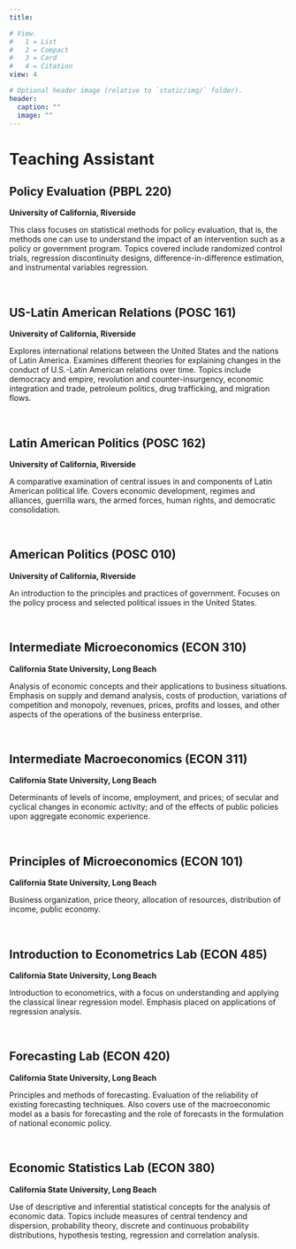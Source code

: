 ```yaml
---
title: 

# View.
#   1 = List
#   2 = Compact
#   3 = Card
#   4 = Citation
view: 4

# Optional header image (relative to `static/img/` folder).
header:
  caption: ""
  image: ""
---
```


# Teaching Assistant

## Policy Evaluation (PBPL 220)

**University of California, Riverside**

This class focuses on statistical methods for policy evaluation, that is, the methods one can use to understand the impact of an intervention such as a policy or government program. Topics covered include randomized control trials, regression discontinuity designs, difference-in-difference estimation, and instrumental variables regression.  

&nbsp;

## US-Latin American Relations (POSC 161)

**University of California, Riverside**

Explores international relations between the United States and the nations of Latin America. Examines different theories for explaining changes in the conduct of U.S.-Latin American relations over time. Topics include democracy and empire, revolution and counter-insurgency, economic integration and trade, petroleum politics, drug trafficking, and migration flows.

&nbsp;

## Latin American Politics (POSC 162)

**University of California, Riverside**

A comparative examination of central issues in and components of Latin American political life. Covers economic development, regimes and alliances, guerrilla wars, the armed forces, human rights, and democratic consolidation.

&nbsp;

## American Politics (POSC 010)

**University of California, Riverside**

An introduction to the principles and practices of government. Focuses on the policy process and selected political issues in the United States.

&nbsp;

## Intermediate Microeconomics (ECON 310)

**California State University, Long Beach**

Analysis of economic concepts and their applications to business situations. Emphasis on supply and demand analysis, costs of production, variations of competition and monopoly, revenues, prices, profits and losses, and other aspects of the operations of the business enterprise.

&nbsp;

## Intermediate Macroeconomics (ECON 311)

**California State University, Long Beach**

Determinants of levels of income, employment, and prices; of secular and cyclical changes in economic activity; and of the effects of public policies upon aggregate economic experience.

&nbsp;

## Principles of Microeconomics (ECON 101)

**California State University, Long Beach**

Business organization, price theory, allocation of resources, distribution of income, public economy.

&nbsp;

## Introduction to Econometrics Lab (ECON 485)

**California State University, Long Beach**

Introduction to econometrics, with a focus on understanding and applying the classical linear regression model. Emphasis placed on applications of regression analysis.

&nbsp;

## Forecasting Lab (ECON 420)

**California State University, Long Beach**

Principles and methods of forecasting. Evaluation of the reliability of existing forecasting techniques. Also covers use of the macroeconomic model as a basis for forecasting and the role of forecasts in the formulation of national economic policy.

&nbsp;

## Economic Statistics Lab (ECON 380)

**California State University, Long Beach**

Use of descriptive and inferential statistical concepts for the analysis of economic data. Topics include measures of central tendency and dispersion, probability theory, discrete and continuous probability distributions, hypothesis testing, regression and correlation analysis.


